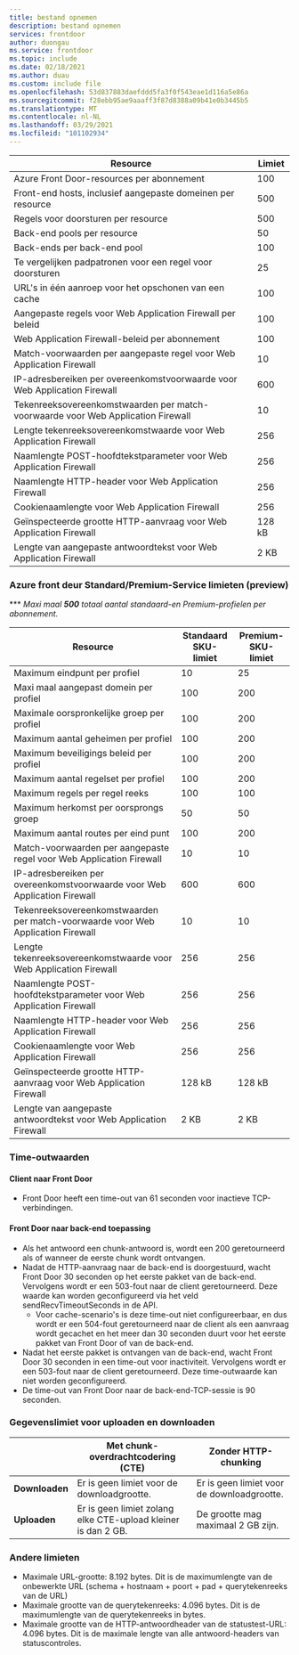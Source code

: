 ```yaml
---
title: bestand opnemen
description: bestand opnemen
services: frontdoor
author: duongau
ms.service: frontdoor
ms.topic: include
ms.date: 02/18/2021
ms.author: duau
ms.custom: include file
ms.openlocfilehash: 53d837883daefddd5fa3f0f543eae1d116a5e86a
ms.sourcegitcommit: f28ebb95ae9aaaff3f87d8388a09b41e0b3445b5
ms.translationtype: MT
ms.contentlocale: nl-NL
ms.lasthandoff: 03/29/2021
ms.locfileid: "101102934"
---
```

| Resource | Limiet |
| --- | --- |
| Azure Front Door-resources per abonnement | 100 |
| Front-end hosts, inclusief aangepaste domeinen per resource | 500 |
| Regels voor doorsturen per resource | 500 |
| Back-end pools per resource | 50 |
| Back-ends per back-end pool | 100 |
| Te vergelijken padpatronen voor een regel voor doorsturen | 25 |
| URL's in één aanroep voor het opschonen van een cache | 100 |
| Aangepaste regels voor Web Application Firewall per beleid | 100 |
| Web Application Firewall-beleid per abonnement | 100 |
| Match-voorwaarden per aangepaste regel voor Web Application Firewall | 10 |
| IP-adresbereiken per overeenkomstvoorwaarde voor Web Application Firewall | 600 |
| Tekenreeksovereenkomstwaarden per match-voorwaarde voor Web Application Firewall | 10 |
| Lengte tekenreeksovereenkomstwaarde voor Web Application Firewall | 256 |
| Naamlengte POST-hoofdtekstparameter voor Web Application Firewall | 256 |
| Naamlengte HTTP-header voor Web Application Firewall | 256 |
| Cookienaamlengte voor Web Application Firewall | 256 |
| Geïnspecteerde grootte HTTP-aanvraag voor Web Application Firewall | 128 kB |
| Lengte van aangepaste antwoordtekst voor Web Application Firewall | 2 KB |

### <a name="azure-front-door-standardpremium-preview-service-limits"></a>Azure front deur Standard/Premium-Service limieten (preview)

*** *Maxi maal **500** totaal aantal standaard-en Premium-profielen per abonnement.*

| Resource | Standaard SKU-limiet | Premium-SKU-limiet |
| --- | --- | --- |
| Maximum eindpunt per profiel  | 10 | 25 |
| Maxi maal aangepast domein per profiel | 100 | 200 |
| Maximale oorspronkelijke groep per profiel | 100 | 200 |
| Maximum aantal geheimen per profiel | 100 | 200 |
| Maximum beveiligings beleid per profiel | 100 | 200 |
| Maximum aantal regelset per profiel | 100 | 200 |
| Maximum regels per regel reeks | 100 | 100 |
| Maximum herkomst per oorsprongs groep | 50 | 50 |
| Maximum aantal routes per eind punt | 100 | 200 |
| Match-voorwaarden per aangepaste regel voor Web Application Firewall | 10 | 10 |
| IP-adresbereiken per overeenkomstvoorwaarde voor Web Application Firewall | 600 | 600 |
| Tekenreeksovereenkomstwaarden per match-voorwaarde voor Web Application Firewall | 10 | 10 |
| Lengte tekenreeksovereenkomstwaarde voor Web Application Firewall | 256 | 256 |
| Naamlengte POST-hoofdtekstparameter voor Web Application Firewall | 256 | 256 |
| Naamlengte HTTP-header voor Web Application Firewall | 256 | 256 |
| Cookienaamlengte voor Web Application Firewall | 256 | 256|
| Geïnspecteerde grootte HTTP-aanvraag voor Web Application Firewall | 128 kB | 128 kB |
| Lengte van aangepaste antwoordtekst voor Web Application Firewall | 2 KB | 2 KB |

### <a name="timeout-values"></a>Time-outwaarden
#### <a name="client-to-front-door"></a>Client naar Front Door
* Front Door heeft een time-out van 61 seconden voor inactieve TCP-verbindingen.

#### <a name="front-door-to-application-back-end"></a>Front Door naar back-end toepassing
* Als het antwoord een chunk-antwoord is, wordt een 200 geretourneerd als of wanneer de eerste chunk wordt ontvangen.
* Nadat de HTTP-aanvraag naar de back-end is doorgestuurd, wacht Front Door 30 seconden op het eerste pakket van de back-end. Vervolgens wordt er een 503-fout naar de client geretourneerd. Deze waarde kan worden geconfigureerd via het veld sendRecvTimeoutSeconds in de API.
    * Voor cache-scenario's is deze time-out niet configureerbaar, en dus wordt er een 504-fout geretourneerd naar de client als een aanvraag wordt gecachet en het meer dan 30 seconden duurt voor het eerste pakket van Front Door of van de back-end. 
* Nadat het eerste pakket is ontvangen van de back-end, wacht Front Door 30 seconden in een time-out voor inactiviteit. Vervolgens wordt er een 503-fout naar de client geretourneerd. Deze time-outwaarde kan niet worden geconfigureerd.
* De time-out van Front Door naar de back-end-TCP-sessie is 90 seconden.

### <a name="upload-and-download-data-limit"></a>Gegevenslimiet voor uploaden en downloaden

|  | Met chunk-overdrachtcodering (CTE) | Zonder HTTP-chunking |
| ---- | ------- | ------- |
| **Downloaden** | Er is geen limiet voor de downloadgrootte. | Er is geen limiet voor de downloadgrootte. |
| **Uploaden** |    Er is geen limiet zolang elke CTE-upload kleiner is dan 2 GB. | De grootte mag maximaal 2 GB zijn. |

### <a name="other-limits"></a>Andere limieten
* Maximale URL-grootte: 8.192 bytes. Dit is de maximumlengte van de onbewerkte URL (schema + hostnaam + poort + pad + querytekenreeks van de URL)
* Maximale grootte van de querytekenreeks: 4.096 bytes. Dit is de maximumlengte van de querytekenreeks in bytes.
* Maximale grootte van de HTTP-antwoordheader van de statustest-URL: 4.096 bytes. Dit is de maximale lengte van alle antwoord-headers van statuscontroles. 

